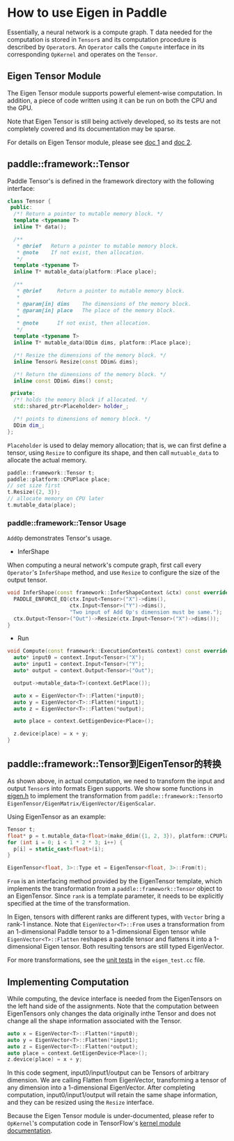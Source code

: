 # How to use Eigen in Paddle

Essentially, a neural network is a compute graph. T data needed for the computation is stored in `Tensor`s and its computation procedure is described by `Operator`s. An `Operator` calls the `Compute` interface in its corresponding `OpKernel` and operates on the `Tensor`.


## Eigen Tensor Module

The Eigen Tensor module supports powerful element-wise computation. In addition, a piece of code written using it can be run on both the CPU and the GPU.

Note that Eigen Tensor is still being actively developed, so its tests are not completely covered and its documentation may be sparse.

For details on Eigen Tensor module, please see [doc 1](https://github.com/RLovelett/eigen/blob/master/unsupported/Eigen/CXX11/src/Tensor/README.md) and [doc 2](https://bitbucket.org/eigen/eigen/src/default/unsupported/Eigen/CXX11/src/Tensor/README.md).


## paddle::framework::Tensor

Paddle Tensor's is defined in the framework directory with the following interface:

```cpp
class Tensor {
 public:
  /*! Return a pointer to mutable memory block. */
  template <typename T>
  inline T* data();

  /**
   * @brief   Return a pointer to mutable memory block.
   * @note    If not exist, then allocation.
   */
  template <typename T>
  inline T* mutable_data(platform::Place place);

  /**
   * @brief     Return a pointer to mutable memory block.
   *
   * @param[in] dims    The dimensions of the memory block.
   * @param[in] place   The place of the memory block.
   *
   * @note      If not exist, then allocation.
   */
  template <typename T>
  inline T* mutable_data(DDim dims, platform::Place place);

  /*! Resize the dimensions of the memory block. */
  inline Tensor& Resize(const DDim& dims);

  /*! Return the dimensions of the memory block. */
  inline const DDim& dims() const;

 private:
  /*! holds the memory block if allocated. */
  std::shared_ptr<Placeholder> holder_;

  /*! points to dimensions of memory block. */
  DDim dim_;
};
```

`Placeholder` is used to delay memory allocation; that is, we can first define a tensor, using `Resize` to configure its shape, and then call `mutuable_data` to allocate the actual memory.

```cpp
paddle::framework::Tensor t;
paddle::platform::CPUPlace place;
// set size first
t.Resize({2, 3});
// allocate memory on CPU later
t.mutable_data(place);
```

### paddle::framework::Tensor Usage
`AddOp` demonstrates Tensor's usage.

- InferShape

When computing a neural network's compute graph, first call every `Operator`'s `InferShape` method, and use `Resize` to configure the size of the output tensor.

```cpp
void InferShape(const framework::InferShapeContext &ctx) const override {
  PADDLE_ENFORCE_EQ(ctx.Input<Tensor>("X")->dims(),
                    ctx.Input<Tensor>("Y")->dims(),
                    "Two input of Add Op's dimension must be same.");
  ctx.Output<Tensor>("Out")->Resize(ctx.Input<Tensor>("X")->dims());
}
```


- Run

```cpp
void Compute(const framework::ExecutionContext& context) const override {
  auto* input0 = context.Input<Tensor>("X");
  auto* input1 = context.Input<Tensor>("Y");
  auto* output = context.Output<Tensor>("Out");

  output->mutable_data<T>(context.GetPlace());

  auto x = EigenVector<T>::Flatten(*input0);
  auto y = EigenVector<T>::Flatten(*input1);
  auto z = EigenVector<T>::Flatten(*output);

  auto place = context.GetEigenDevice<Place>();

  z.device(place) = x + y;
}
```


## paddle::framework::Tensor到EigenTensor的转换

As shown above, in actual computation, we need to transform the input and output `Tensor`s into formats Eigen supports. We show some functions in [eigen.h](https://github.com/PaddlePaddle/Paddle/blob/develop/paddle/fluid/framework/eigen.h) to implement the transformation from `paddle::framework::Tensor`to `EigenTensor/EigenMatrix/EigenVector/EigenScalar`.

Using EigenTensor as an example:

```cpp
Tensor t;
float* p = t.mutable_data<float>(make_ddim({1, 2, 3}), platform::CPUPlace());
for (int i = 0; i < 1 * 2 * 3; i++) {
  p[i] = static_cast<float>(i);
}

EigenTensor<float, 3>::Type et = EigenTensor<float, 3>::From(t);
```

`From` is an interfacing method provided by the EigenTensor template, which implements the transformation from a `paddle::framework::Tensor` object to an EigenTensor. Since `rank` is a template parameter, it needs to be explicitly specified at the time of the transformation.

In Eigen, tensors with different ranks are different types, with `Vector` bring a rank-1 instance. Note that `EigenVector<T>::From` uses a transformation from an 1-dimensional Paddle tensor to a 1-dimensional Eigen tensor while `EigenVector<T>::Flatten` reshapes a paddle tensor and flattens it into a 1-dimensional Eigen tensor. Both resulting tensors are still typed EigenVector.

For more transformations, see the [unit tests](https://github.com/PaddlePaddle/Paddle/blob/develop/paddle/fluid/framework/eigen_test.cc) in the `eigen_test.cc` file.



## Implementing Computation

While computing, the device interface is needed from the EigenTensors on the left hand side of the assignments. Note that the computation between EigenTensors only changes the data originally inthe Tensor and does not change all the shape information associated with the Tensor.

```cpp
auto x = EigenVector<T>::Flatten(*input0);
auto y = EigenVector<T>::Flatten(*input1);
auto z = EigenVector<T>::Flatten(*output);
auto place = context.GetEigenDevice<Place>();
z.device(place) = x + y;
```

In this code segment, input0/input1/output can be Tensors of arbitrary dimension. We are calling Flatten from EigenVector, transforming a tensor of any dimension into a 1-dimensional EigenVector. After completing computation, input0/input1/output will retain the same shape information, and they can be resized using the `Resize` interface.

Because the Eigen Tensor module is under-documented, please refer to `OpKernel`'s computation code in TensorFlow's [kernel module documentation](https://github.com/tensorflow/tensorflow/tree/master/tensorflow/core/kernels).
